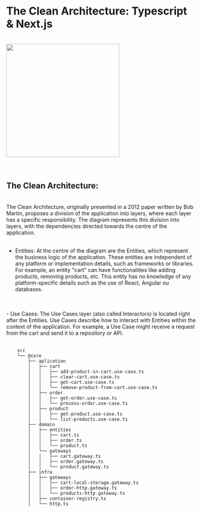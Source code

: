 # The Clean Architecture: Typescript & Next.js

<br>

<div style="width: 100%; display: flex; flex-direction: column; align-content: center">
  <img
  style="width: 300px; height:300px;"
  src="http://blog.cleancoder.com/uncle-bob/images/2012-08-13-the-clean-architecture/CleanArchitecture.jpg"
/>
<div>


<br>
<br>

## The Clean Architecture:
<br>
The Clean Architecture, originally presented in a 2012 paper written by Bob Martin, proposes a division of the application into layers, where each layer has a specific responsibility. The diagram represents this division into layers, with the dependencies directed towards the centre of the application.

<br>
<br>

- Entities: At the centre of the diagram are the Entities, which represent the business logic of the application. These entities are independent of any platform or implementation details, such as frameworks or libraries. For example, an entity "cart" can have functionalities like adding products, removing products, etc. This entity has no knowledge of any platform-specific details such as the use of React, Angular ou databases.
<br>
<br>
- Use Cases: The Use Cases layer (also called Interactors) is located right after the Entities. Use Cases describe how to interact with Entities within the context of the application. For example, a Use Case might receive a request from the cart and send it to a repository or API.
<br>
<br>

<!-- ```text
├── @core
├── components
├── context
├── pages
├── styles
└── utils

``` -->

```text
    src
    └── @core
        ├── aplication
        │   ├── cart
        │   │   ├── add-product-in-cart.use-case.ts
        │   │   ├── clear-cart.use-case.ts
        │   │   ├── get-cart.use-case.ts
        │   │   └── remove-product-from-cart.use-case.ts
        │   ├── order
        │   │   ├── get-order.use-case.ts
        │   │   └── process-order.use-case.ts
        │   ├── product
        │   │   ├── get-product.use-case.ts
        │   │   └── list-products.use-case.ts
        ├── domain
        │   ├── entities
        │   │   ├── cart.ts
        │   │   ├── order.ts
        │   │   └── product.ts
        │   └── gateways
        │   │   ├── cart.gateway.ts
        │   │   ├── order.gateway.ts
        │   │   └── product.gateway.ts
        ├── infra
        │   ├── gateways
        │   │   ├── cart-local-storage.gateway.ts
        │   │   ├── order-http.gateway.ts
        │   │   └── products-http.gateway.ts
        │   ├── container-registry.ts
        │   └── http.ts


```
